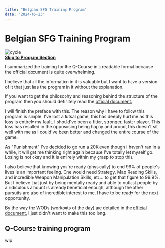 ```yaml
---
title: "Belgian SFG Training Program"
date: "2024-05-23"
---
```


# Belgian SFG Training Program

![cycle](/assets/SFG.png)  
**[Skip to Program Section](#program-section)**

I summarized the training for the Q-Course in a readable format because the official document is quite overwhelming.

I believe that all the information in it is valuable but I want to have a version of it that just has the program in it without the explanation.

If you want to get the philosophy and reasoning behind the structure of the program then you should definitely read the [official document.](http://www.sfg.be/wp-content/uploads/2016/12/I7PmuBTln1.pdf)

I will finish the preface with this. The reason why I have to follow this program is simple. I've lost a futsal game, this has deeply hurt me as this loss is entirely my fault. I should've been a fitter, stronger, faster player. This loss has resulted in the oppososing being happy and proud, this doesn't sit well with me as I could've been better and changed the entire course of the game.

As "Punishment" I've decided to go run a 20K even though I haven't ran in a while, it will get me thinking right again because I've totally let myself go. Losing is not okay and it is entirely within my grasp to stop this.

I also believe that knowing you're ready (physically) to end 99% of people's lives is an important feeling. One would need Strategy, Map Reading Skills, and incredible Weapon Manipulation Skills, etc... to get that figure to 99.9%. But I believe that just by being mentally ready and able to outlast people by a ridiculous amount is already beneficial enough, although the other pursuits are also of incredible interest to me. I have to be ready for the next opportunity.

By the way the WODs (workouts of the day) are detailed in the [official document.](http://www.sfg.be/wp-content/uploads/2016/12/I7PmuBTln1.pdf) I just didn't want to make this too long.

## Q-Course training program

wip
